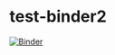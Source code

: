# test-binder2

[![Binder](https://mybinder.org/badge_logo.svg)](https://mybinder.org/v2/gh/fabricebrito/example-snow-cover/HEAD?urlpath=lab)
